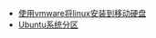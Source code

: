 - [使用vmware将linux安装到移动硬盘](https://blog.csdn.net/chouxiaobai/article/details/115599922)
- [Ubuntu系统分区](https://blog.csdn.net/ISE_numberone/article/details/120165122)